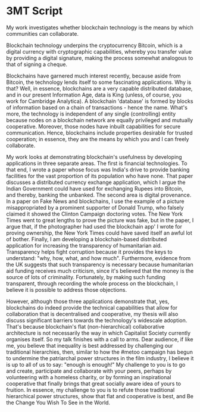 # 3MT Script

My work investigates whether blockchain technology is the means by which communities can collaborate.

Blockchain technology underpins the cryptocurrency Bitcoin, which is a digital currency with cryptographic capabilities, whereby you transfer value by providing a digital signature, making the process somewhat analogous to that of signing a cheque.

Blockchains have garnered much interest recently, because aside from Bitcoin, the technology lends itself to some fascinating applications. Why is that? Well, in essence, blockchains are a very capable distributed database, and in our present Information Age, data is King (unless, of course, you work for Cambridge Analytica). A blockchain 'database' is formed by blocks of information based on a chain of transactions - hence the name. What's more, the technology is independent of any single (controlling) entity because nodes on a blockchain network are equally privileged and mutually cooperative. Moreover, those nodes have inbuilt capabilities for secure communication. Hence, blockchains include properties desirable for trusted cooperation; in essence, they are the means by which you and I can freely collaborate.

My work looks at demonstrating blockchain's usefulness by developing applications in three separate areas. The first is financial technologies. To that end, I wrote a paper whose focus was India's drive to provide banking facilities for the vast proportion of its population who have none. That paper discusses a distributed currency exchange application, which I argue the Indian Government could have used for exchanging Rupees into Bitcoin, and thereby, banking the unbanked. The second area is digital provenance. In a paper on Fake News and blockchains, I use the example of a picture misappropriated by a prominent supporter of Donald Trump, who falsely claimed it showed the Clinton Campaign doctoring votes. The New York Times went to great lengths to prove the picture was fake, but in the paper, I argue that, if the photographer had used the blockchain app' I wrote for proving ownership, the New York Times could have saved itself an awful lot of bother. Finally, I am developing a blockchain-based distributed application for increasing the transparency of humanitarian aid. Transparency helps fight corruption because it provides the keys to understand: "why, how, what, and how much". Furthermore, evidence from the UK suggests that such transparency is necessary because humanitarian aid funding receives much criticism, since it's believed that the money is the source of lots of criminality. Fortunately, by making such funding transparent, through recording the whole process on the blockchain, I believe it is possible to address those objections.

However, although those three applications demonstrate that, yes, blockchains do indeed provide the technical capabilities that allow for collaboration that is decentralised and cooperative, my thesis will also discuss significant barriers towards the technology's widescale adoption. That's because blockchain's flat (non-hierarchical) collaborative architecture is not necessarily the way in which Capitalist Society currently organises itself. So my talk finishes with a call to arms. Dear audience, if like me, you believe that inequality is best addressed by challenging our traditional hierarchies, then, similar to how the #metoo campaign has begun to undermine the patriarchal power structures in the film industry, I believe it is up to all of us to say: "enough is enough!" My challenge to you is to go and create, participate and collaborate with your peers, perhaps by volunteering with a homeless charity, or by forming an inspirational cooperative that finally brings that great socially aware idea of yours to fruition. In essence, my challenge to you is to refute those traditional hierarchical power structures, show that flat and cooperative is best, and Be the Change You Wish To See in the World.      
